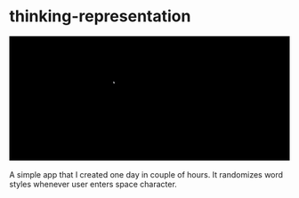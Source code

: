 # thinking-representation

![](https://github.com/VerbatimString/thinking-representation/blob/main/app-showcase.gif)

A simple app that I created one day in couple of hours. It randomizes word styles whenever user enters space character.
